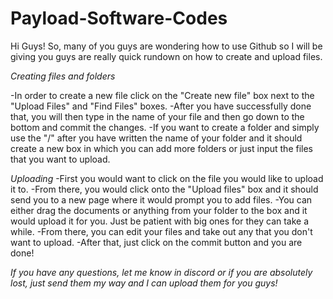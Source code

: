 # Payload-Software-Codes
Hi Guys! 
So, many of you guys are wondering how to use Github so I will be giving you guys are really quick rundown on how to create and upload files. 

*Creating files and folders*

-In order to create a new file click on the "Create new file" box next to the "Upload Files" and "Find Files" boxes. 
-After you have successfully done that, you will then type in the name of your file and then go down to the bottom and commit the changes. 
-If you want to create a folder and simply use the "/" after you have written the name of your folder and it should create a new box in which you can add more folders
or just input the files that you want to upload. 

*Uploading*
-First you would want to click on the file you would like to upload it to.
-From there, you would click onto the "Upload files" box and it should send you to a new page where it would prompt you to add files. 
-You can either drag the documents or anything from your folder to the box and it would upload it for you. Just be patient with big ones for they can take a while. 
-From there, you can edit your files and take out any that you don't want to upload. 
-After that, just click on the commit button and you are done!

*If you have any questions, let me know in discord or if you are absolutely lost, just send them my way and I can upload them for you guys!*
